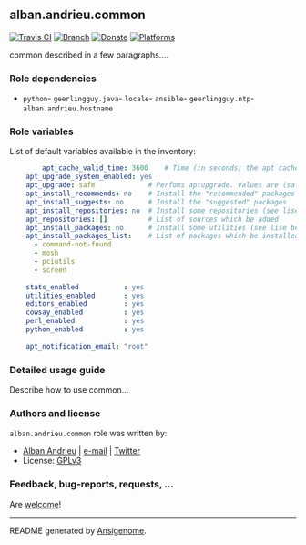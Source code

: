 ## alban.andrieu.common

[![Travis CI](http://img.shields.io/travis/AlbanAndrieu/ansible-common.svg?style=flat)](http://travis-ci.org/AlbanAndrieu/ansible-common) [![Branch](http://img.shields.io/github/tag/AlbanAndrieu/ansible-common.svg?style=flat-square)](https://github.com/AlbanAndrieu/ansible-common/tree/master) [![Donate](https://img.shields.io/gratipay/AlbanAndrieu.svg?style=flat)](https://www.gratipay.com/AlbanAndrieu)  [![Platforms](http://img.shields.io/badge/platforms-debian%20/%20ubuntu-lightgrey.svg?style=flat)](#)

common described in a few paragraphs....


### Role dependencies

- `python`- `geerlingguy.java`- `locale`- `ansible`- `geerlingguy.ntp`- `alban.andrieu.hostname`

### Role variables

List of default variables available in the inventory:

```yaml
        apt_cache_valid_time: 3600    # Time (in seconds) the apt cache stays valid
    apt_upgrade_system_enabled: yes
    apt_upgrade: safe             # Perfoms aptupgrade. Values are (safe, full, dist)
    apt_install_recommends: no    # Install the "recommended" packages
    apt_install_suggests: no      # Install the "suggested" packages
    apt_install_repositories: no  # Install some repositories (see lise bellow)
    apt_repositories: []          # List of sources which be added
    apt_install_packages: no      # Install some utilities (see lise bellow)
    apt_install_packages_list:    # List of packages which be installed
      - command-not-found
      - mosh
      - pciutils
      - screen
    
    stats_enabled           : yes
    utilities_enabled       : yes
    editors_enabled         : yes
    cowsay_enabled          : yes
    perl_enabled            : yes
    python_enabled          : yes
    
    apt_notification_email: "root"
```


### Detailed usage guide

Describe how to use common...


### Authors and license

`alban.andrieu.common` role was written by:
- [Alban Andrieu](nabla.mobi) | [e-mail](mailto:alban.andrieu@free.fr) | [Twitter](https://twitter.com/AlbanAndrieu)
- License: [GPLv3](https://tldrlegal.com/license/gnu-general-public-license-v3-%28gpl-3%29)

### Feedback, bug-reports, requests, ...

Are [welcome](https://github.com/AlbanAndrieu/ansible-common/issues)!

***

README generated by [Ansigenome](https://github.com/nickjj/ansigenome/).

